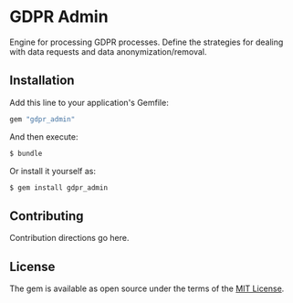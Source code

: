 # GDPR Admin
Engine for processing GDPR processes. Define the strategies for dealing with data requests and data anonymization/removal.

## Installation
Add this line to your application's Gemfile:

```ruby
gem "gdpr_admin"
```

And then execute:
```bash
$ bundle
```

Or install it yourself as:
```bash
$ gem install gdpr_admin
```

## Contributing
Contribution directions go here.

## License
The gem is available as open source under the terms of the [MIT License](https://opensource.org/licenses/MIT).
